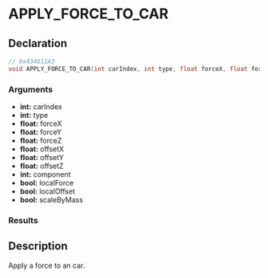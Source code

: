 # APPLY_FORCE_TO_CAR

## Declaration
```cpp
// 0x434611A3
void APPLY_FORCE_TO_CAR(int carIndex, int type, float forceX, float forceY, float forceZ, float offsetX, float offsetY, float offsetZ, int component, bool localForce, bool localOffset, bool scaleByMass);
```

### Arguments
- **int:** carIndex
- **int:** type
- **float:** forceX
- **float:** forceY
- **float:** forceZ
- **float:** offsetX
- **float:** offsetY
- **float:** offsetZ
- **int:** component
- **bool:** localForce
- **bool:** localOffset
- **bool:** scaleByMass

### Results

## Description
Apply a force to an car.